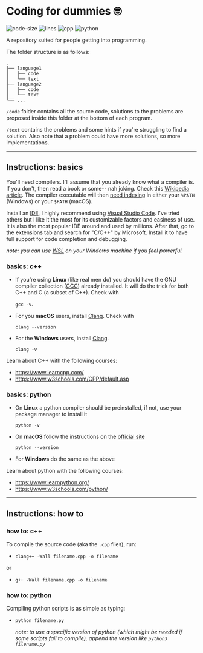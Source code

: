 # Coding for dummies :nerd_face:

![code-size](https://img.shields.io/github/languages/code-size/MarkGotLasagna/code-me-dummy?style=plastic) ![lines](https://img.shields.io/tokei/lines/github.com/MarkGotLasagna/code-me-dummy?style=plastic) ![cpp](https://img.shields.io/badge/C++-black.svg?style=flat&logo=C%2B%2B) ![python](https://img.shields.io/badge/Python-black.svg?style=flat&logo=python)

A repository suited for people getting into programming.

The folder structure is as follows:
```
.
├── language1
│   ├── code
│   └── text
├── language2
│   ├── code
│   └── text
└── ...
```
`/code` folder contains all the source code, solutions to the problems are proposed inside this folder at the bottom of each program.

`/text` contains the problems and some hints if you're struggling to find a solution. Also note that a problem could have more solutions, so more implementations.

---

## Instructions: basics
You'll need compilers. I'll assume that you already know what a compiler is. If you don't, then read a book or some-- nah joking. Check this [Wikipedia article](https://en.wikipedia.org/wiki/Compiler). The compiler executable will then [need indexing](https://code.visualstudio.com/docs/languages/cpp#_check-if-you-have-a-compiler-installed) in either your `%PATH` (Windows) or your `$PATH` (macOS).

Install an [IDE](https://en.wikipedia.org/wiki/Integrated_development_environment), I highly recommend using [Visual Studio Code](https://code.visualstudio.com/). I've tried others but I like it the most for its customizable factors and easiness of use. It is also the most popular IDE around and used by millions.
After that, go to the extensions tab and search for "C/C++" by Microsoft. Install it to have full support for code completion and debugging.

*note: you can use [WSL](https://en.wikipedia.org/wiki/Windows_Subsystem_for_Linux) on your Windows machine if you feel powerful.*

### basics: c++
- If you're using **Linux** (like real men do) you should have the GNU compiler collection ([GCC](https://en.wikipedia.org/wiki/GNU_Compiler_Collection)) already installed. It will do the trick for both C++ and C (a subset of C++). Check with 

    `gcc -v`.
- For you **macOS** users, install [Clang](https://en.wikipedia.org/wiki/Clang). Check with 

    `clang --version`

- For the **Windows** users, install [Clang](https://en.wikipedia.org/wiki/Clang).

    `clang -v`

Learn about C++ with the following courses:
 - https://www.learncpp.com/
 - https://www.w3schools.com/CPP/default.asp

### basics: python
 - On **Linux** a python compiler should be preinstalled, if not, use your package manager to install it
 
     `python -v`

 - On **macOS** follow the instructions on the [official site](https://www.python.org/downloads/)

    `python --version`

 - For **Windows** do the same as the above

Learn about python with the following courses: 
 - https://www.learnpython.org/
 - https://www.w3schools.com/python/


---

## Instructions: how to
### how to: c++
To compile the source code (aka the `.cpp` files), run:
- `clang++ -Wall filename.cpp -o filename`

or

- `g++ -Wall filename.cpp -o filename`
### how to: python
Compiling python scripts is as simple as typing:
 - `python filename.py`
    
    *note: to use a specific version of python (which might be needed if some scripts fail to compile), append the version like `python3 filename.py`*